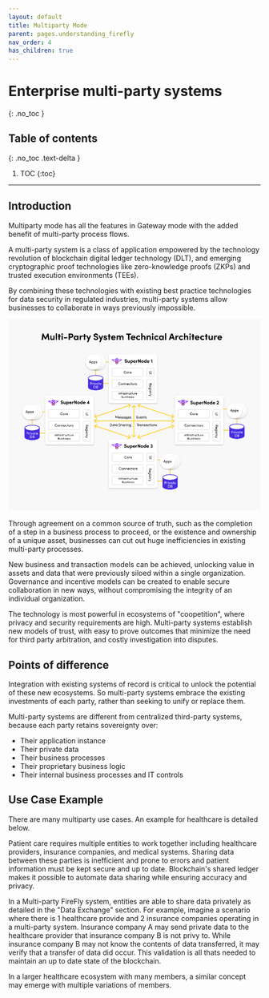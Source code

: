 ```yaml
---
layout: default
title: Multiparty Mode
parent: pages.understanding_firefly
nav_order: 4
has_children: true
---
```


# Enterprise multi-party systems

{: .no_toc }

## Table of contents

{: .no_toc .text-delta }

1. TOC
{:toc}

---

## Introduction

Multiparty mode has all the features in Gateway mode with the added benefit of multi-party process flows.

A multi-party system is a class of application empowered by the technology revolution
of blockchain digital ledger technology (DLT), and emerging cryptographic proof technologies
like zero-knowledge proofs (ZKPs) and trusted execution environments (TEEs).

By combining these technologies with existing best practice technologies for
data security in regulated industries, multi-party systems allow businesses to
collaborate in ways previously impossible.

![Multiparty Mode](../../images/multiparty_mode.png "Multiparty Mode")

Through agreement on a common source of truth, such as the completion of a step in a
business process to proceed, or the existence and ownership of a unique asset, businesses
can cut out huge inefficiencies in existing multi-party processes.

New business and transaction models can be achieved, unlocking value in assets and data
that were previously siloed within a single organization. Governance and incentive
models can be created to enable secure collaboration in new ways, without compromising
the integrity of an individual organization.

The technology is most powerful in ecosystems of "coopetition", where privacy and security
requirements are high. Multi-party systems establish new models of trust, with easy to
prove outcomes that minimize the need for third party arbitration, and costly investigation
into disputes.

## Points of difference

Integration with existing systems of record is critical to unlock the potential
of these new ecosystems. So multi-party systems embrace the existing investments of
each party, rather than seeking to unify or replace them.

Multi-party systems are different from centralized third-party systems, because each
party retains sovereignty over:

- Their application instance
- Their private data
- Their business processes
- Their proprietary business logic
- Their internal business processes and IT controls

## Use Case Example

There are many multiparty use cases. An example for healthcare is detailed below.

Patient care requires multiple entities to work together including healthcare providers, insurance companies, and medical systems. Sharing data between these parties is inefficient and prone to errors and patient information must be kept secure and up to date. Blockchain's shared ledger makes it possible to automate data sharing while ensuring accuracy and privacy.

In a Multi-party FireFly system, entities are able to share data privately as detailed in the "Data Exchange" section. For example, imagine a scenario where there is 1 healthcare provide and 2 insurance companies operating in a multi-party system. Insurance company A may send private data to the healthcare provider that insurance company B is not privy to. While insurance company B may not know the contents of data transferred, it may verify that a transfer of data did occur. This validation is all thats needed to maintain an up to date state of the blockchain.

In a larger healthcare ecosystem with many members, a similar concept may emerge with multiple variations of members.

<!-- ADD DIAGRAMS FOR THIS EXAMPLE. -->